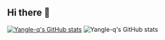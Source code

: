 ## Hi there 👋

<!--
**yangle-q/yangle-q** is a ✨ _special_ ✨ repository because its `README.md` (this file) appears on your GitHub profile.

Here are some ideas to get you started:

- 🔭 I’m currently working on ...
- 🌱 I’m currently learning ...
- 👯 I’m looking to collaborate on ...
- 🤔 I’m looking for help with ...
- 💬 Ask me about ...
- 📫 How to reach me: ...
- 😄 Pronouns: ...
- ⚡ Fun fact: ...
-->
[![Yangle-q's GitHub stats](https://github-readme-stats.vercel.app/api?username=yangle-q)](https://github.com/yangle-q/github-readme-stats)
![Yangle-q's GitHub stats](https://github-readme-stats.vercel.app/api?username=yangle-q&show_icons=true)
